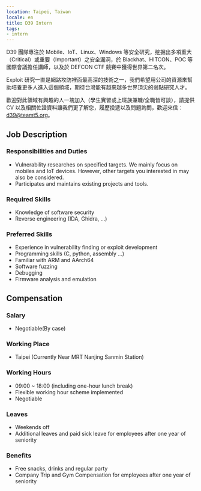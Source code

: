 ```yaml
---
location: Taipei, Taiwan
locale: en
title: D39 Intern
tags:
- intern
---
```


D39 團隊專注於 Mobile、IoT、Linux、Windows 等安全研究，挖掘出多項重大（Critical）或重要（Important）之安全漏洞，於 Blackhat、HITCON、POC 等國際會議擔任講師，以及於 DEFCON CTF 競賽中獲得世界第二名次。

Exploit 研究一直是網路攻防裡面最高深的技術之一，我們希望用公司的資源來幫助培養更多人進入這個領域，期待台灣能有越來越多世界頂尖的弱點研究人才。

歡迎對此領域有興趣的人一塊加入（學生實習或上班族兼職/全職皆可談），請提供 CV 以及相關佐證資料讓我們更了解您，履歷投遞以及問題詢問，歡迎來信：d39@teamt5.org。

## Job Description

### Responsibilities and Duties

* Vulnerability researches on specified targets. We mainly focus on mobiles and IoT devices. However, other targets you interested in may also be considered.
* Participates and maintains existing projects and tools.

### Required Skills

* Knowledge of software security
* Reverse engineering (IDA, Ghidra, ...)

### Preferred Skills

* Experience in vulnerability finding or exploit development
* Programming skills (C, python, assembly ...)
* Familiar with ARM and AArch64
* Software fuzzing
* Debugging
* Firmware analysis and emulation

## Compensation

### Salary

* Negotiable(By case)

### Working Place

* Taipei (Currently Near MRT Nanjing Sanmin Station)

### Working Hours

* 09:00 ~ 18:00 (including one-hour lunch break)
* Flexible working hour scheme implemented
* Negotiable

### Leaves

* Weekends off
* Additional leaves and paid sick leave for employees after one year of seniority

### Benefits

* Free snacks, drinks and regular party
* Company Trip and Gym Compensation for employees after one year of seniority
